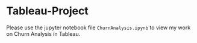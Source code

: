 # Tableau-Project

Please use the jupyter notebook file `ChurnAnalysis.ipynb` to view my work on Churn Analysis in Tableau. 
